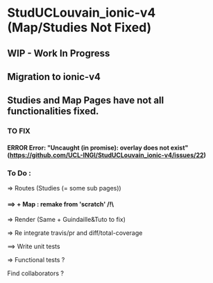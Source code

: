 # StudUCLouvain_ionic-v4 (Map/Studies Not Fixed)
## WIP - Work In Progress
## Migration to ionic-v4


## Studies and Map Pages have not all functionalities fixed.


### TO FIX
#### ERROR Error: "Uncaught (in promise): overlay does not exist" (https://github.com/UCL-INGI/StudUCLouvain_ionic-v4/issues/22)


### To Do :

=> Routes (Studies (= some sub pages))

#### ==> + Map : remake from 'scratch' /!\

=> Render (Same + Guindaille&Tuto to fix)

=> Re integrate travis/pr and diff/total-coverage

==> Write unit tests

=> Functional tests ?


Find collaborators ?
